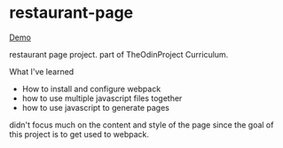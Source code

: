 # restaurant-page

[Demo](https://mohamedbechirmejri.github.io/restaurant-page/)

restaurant page project. part of TheOdinProject Curriculum.

What I've learned

- How to install and configure webpack
- how to use multiple javascript files together
- how to use javascript to generate pages

didn't focus much on the content and style of the page since the goal of this project is to get used to webpack.
